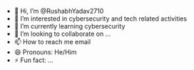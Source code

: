- 👋 Hi, I’m @RushabhYadav2710
- 👀 I’m interested in cybersecurity and tech related activities
- 🌱 I’m currently learning cybersecurity
- 💞️ I’m looking to collaborate on ...
- 📫 How to reach me email
- 😄 Pronouns: He/Him
- ⚡ Fun fact: ...

<!---
RushabhYadav2710/RushabhYadav2710 is a ✨ special ✨ repository because its `README.md` (this file) appears on your GitHub profile.
You can click the Preview link to take a look at your changes.
--->

